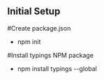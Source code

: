 
## Initial Setup

#Create package.json
  - npm init

#Install typings NPM package
  - npm install typings --global
